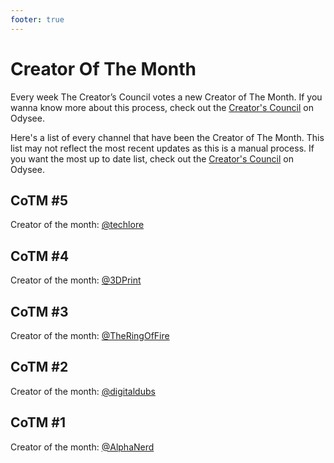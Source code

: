 ```yaml
---
footer: true
---
```


# Creator Of The Month
Every week The Creator’s Council votes a new Creator of The Month. If you wanna know more about this process, check out the [Creator's Council](https://odysee.com/@cc:c4) on Odysee.

Here's a list of every channel that have been the Creator of The Month.
This list may not reflect the most recent updates as this is a manual process. If you want the most up to date list, check out the [Creator's Council](https://odysee.com/@cc:c4) on Odysee.

## CoTM #5
Creator of the month: [@techlore](https://odysee.com/@cc:c4/cotm05:6)
## CoTM #4
Creator of the month: [@3DPrint](https://odysee.com/@cc:c4/cotm04:6)
## CoTM #3
Creator of the month: [@TheRingOfFire](https://odysee.com/@cc:c4/cotm03:e)
## CoTM #2
Creator of the month: [@digitaldubs](https://odysee.com/@cc:c4/cotm02:3)
## CoTM #1
Creator of the month: [@AlphaNerd](https://odysee.com/@cc:c4/cotm01:4)
